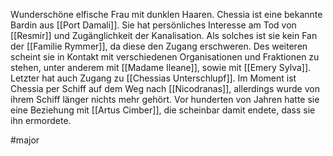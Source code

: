 Wunderschöne elfische Frau mit dunklen Haaren. 
Chessia ist eine bekannte Bardin aus [[Port Damali]]. Sie hat persönliches Interesse am Tod von [[Resmir]] und Zugänglichkeit der Kanalisation. Als solches ist sie kein Fan der [[Familie Rymmer]], da diese den Zugang erschweren. 
Des weiteren scheint sie in Kontakt mit verschiedenen Organisationen und Fraktionen zu stehen, unter anderem mit [[Madame Ileane]], sowie mit [[Emery Sylva]]. Letzter hat auch Zugang zu [[Chessias Unterschlupf]].
Im Moment ist Chessia per Schiff auf dem Weg nach [[Nicodranas]], allerdings wurde von ihrem Schiff länger nichts mehr gehört.
Vor hunderten von Jahren hatte sie eine Beziehung mit [[Artus Cimber]], die scheinbar damit endete, dass sie ihn ermordete. 

#major 